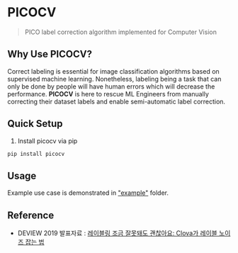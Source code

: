 # PICOCV
> PICO label correction algorithm implemented for Computer Vision

## Why Use PICOCV?
Correct labeling is essential for image classification algorithms based on supervised machine learning.
Nonetheless, labeling being a task that can only be done by people will have human errors which will decrease the performance.
<b>PICOCV</b> is here to rescue ML Engineers from manually correcting their dataset labels and enable semi-automatic label correction.

## Quick Setup
1. Install picocv via pip
```bash
pip install picocv
```

## Usage
Example use case is demonstrated in ["example"](https://github.com/litcoderr/picocv/example) folder.

## Reference
- DEVIEW 2019 발표자료 : [레이블링 조금 잘못돼도 괜찮아요: Clova가 레이블 노이즈 잡는 법](https://deview.kr/data/deview/2019/presentation/[114]%E1%84%80%E1%85%A1%E1%86%BC%E1%84%8C%E1%85%A2%E1%84%8B%E1%85%AE%E1%86%A8-%E1%84%85%E1%85%A6%E1%84%8B%E1%85%B5%E1%84%87%E1%85%B3%E1%86%AF%E1%84%85%E1%85%B5%E1%86%BC%E1%84%8C%E1%85%A1%E1%86%AF%E1%84%86%E1%85%A9%E1%86%BA%E1%84%83%E1%85%AB%E1%84%83%E1%85%A9%E1%84%80%E1%85%AB%E1%86%AB%E1%84%8E%E1%85%A1%E1%86%AD%E1%84%8B%E1%85%A1-final-%E1%84%80%E1%85%A9%E1%86%BC%E1%84%80%E1%85%A2%E1%84%8B%E1%85%AD%E1%86%BC.pdf)
